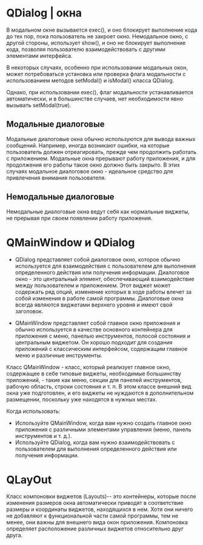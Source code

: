 # QDialog | окна

В модальном окне вызывается exec(), и оно блокирует выполнение кода до тех пор, пока пользователь не закроет окно. Немодальное окно, с другой стороны, использует show(), и оно не блокирует выполнение кода, позволяя пользователю взаимодействовать с другими элементами интерфейса.

В некоторых случаях, особенно при использовании модальных окон, может потребоваться установка или проверка флага модальности с использованием методов setModal() и isModal() класса QDialog.

Однако, при использовании exec(), флаг модальности устанавливается автоматически, и в большинстве случаев, нет необходимости явно вызывать setModal(true).

## Модальные диалоговые 

Модальные диалоговые окна обычно используются для вывода важных сообщений. Например, иногда возникают ошибки, на которые пользователь должен отреагировать, прежде
чем продолжить работать с приложением. Модальные окна прерывают работу приложения,
и для продолжения его работы такое окно должно быть закрыто. В этих случаях модальное
диалоговое окно - идеальное средство для привлечения внимания пользователя.

## Немодальные диалоговые 

Немодальные диалоговые окна ведут себя как нормальные виджеты, не прерывая при своем появлении работу приложения.

# QMainWindow и QDialog 

* QDialog представляет собой диалоговое окно, которое обычно используется для взаимодействия с пользователем для выполнения определенного действия или получения информации. 
Диалоговое окно - это центральный элемент, обеспечивающий взаимодействие между пользователем и приложением. 
Этот виджет может содержать ряд опций, изменение которых в ходе работы влечет за собой изменения в работе самой программы. 
Диалоговые окна всегда являются виджетами верхнего уровня и имеют свой заголовок. 

* QMainWindow представляет собой главное окно приложения и обычно используется в качестве основного контейнера для приложения с меню, панелью инструментов, полосой состояния и центральным виджетом. Он хорошо подходит для создания приложений с классическим интерфейсом, содержащим главное меню и различные инструменты.

Класс QMainWindow -  класс, который реализует главное окно, содержащее в себе типовые виджеты, необходимые большинству приложений, - 
такие как меню, секции для панелей инструментов, рабочую область, строки состояния и т. п. 
В этом классе внешний вид окна уже подготовлен, и его виджеты не нуждаются в дополнительном размещении, поскольку уже находятся в нужных местах.

Когда использовать:

* Используйте QMainWindow, когда вам нужно создать главное окно приложения с различными элементами управления (меню, панель инструментов и т. д.).
* Используйте QDialog, когда вам нужно взаимодействовать с пользователем для выполнения определенного действия или получения информации.

# QLayOut

Класс компоновки виджетов (Layouts)-- это контейнеры, которые после изменения размеров окна автоматически приводят в соответствие размеры и координаты виджетов, находящихся в нем. Хотя они ничего не добавляют к функциональной части самой программы, тем не менее, они  важны для внешнего вида окон приложения. Компоновка определяет расположение различных виджетов
относительно друг друга.
